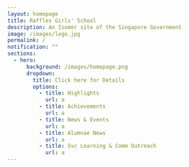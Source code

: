 ```yaml
---
layout: homepage
title: Raffles Girls' School
description: An Isomer site of the Singapore Government
image: /images/logo.jpg
permalink: /
notification: ""
sections:
  - hero:
      background: /images/homepage.png
      dropdown:
        title: Click here for Details
        options:
          - title: Highlights
            url: a
          - title: Achievements
            url: a
          - title: News & Events
            url: a
          - title: Alumnae News
            url: a
          - title: Svc Learning & Comm Outreach
            url: a
---
```

